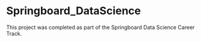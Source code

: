 # Springboard_DataScience
This project was completed as part of the Springboard Data Science Career Track.
